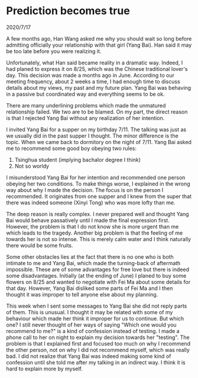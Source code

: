 # Prediction becomes true
2020/7/17

A few months ago, Han Wang asked me why you should wait so long
before admitting officially your relationship with that girl
(Yang Bai). Han said it may be too late before you were realizing it.

Unfortunately, what Han said became reality in a dramatic way.
Indeed, I had planed to express it on 8/25, which was the
Chinese traditional lover's day. This decision was
made a months ago in June. According to
our meeting frequency, about 2 weeks a time, I had enough
time to discuss details about my views, my past and my future plan.
Yang Bai was behaving in a passive but coordinated way and everything
seems to be ok.

There are many underlining problems which made the unmatured relationship
failed. We two are to be blamed.
On my part, the direct reason is that I rejected Yang Bai without
any realization of her intention.

I invited Yang Bai for a supper on my birthday 7/11. The talking
was just as we usually did in the past supper I thought. The
minor difference is the topic.
When we came back to dormitory on the night of 7/11. Yang Bai
asked me to recommend some good boy obeying two rules:

1. Tsinghua student (implying bachalor degree I think)
1. Not so worldy

I misunderstood Yang Bai for her intention and recommended one
person obeying her two conditions. To make things worse, I explained in
the wrong way about why I made the decision. The focus is on the person
I recommended. It originates from one supper and I knew from the super
that there was indeed someone (Xinyi Tong) who was more lofty than me.

The deep reason is really complex. I never prepared well and thought Yang Bai
would behave passatively until I made the final expression first.
However, the problem is that I do not know she is more urgent than me
which leads to the tragedy. Another big problem is that the feeling of
me towards her is not so intense. This is merely calm water and
I think naturally there would be some fruits.

Some other obstacles lies at the fact that there is no one who is both
intimate to me and Yang Bai, which made the turning-back of aftermath
impossible. These are of some advantages for free love but there is indeed
some disadvantages. Initially (at the ending of June) I planed to buy
some flowers on 8/25 and wanted to negotiate with Fei Ma about some
details for that day. However, Yang Bai disliked some parts of Fei Ma and
I then thought it was improper to tell anyone else about my planning.

This week when I sent some messages to Yang Bai she did not reply parts of
them. This is unusual. I thought it may be related with some of my behaviour
which made her think it improper for us to continue.
But which one? I still never thought of her ways of saying "Which one would
you recommend to me?" is a kind of confession instead of testing.
I made a phone call to her on night to explain my decision towards her "testing".
The problem is that I explained first and focused too much on why I recommend
the other person, not on why I did not recommend myself, which was really bad.
I did not realize that Yang Bai was indeed making some kind of confession
until she told me after my talking in an indirect way. I think it is hard
to explain more by myself.